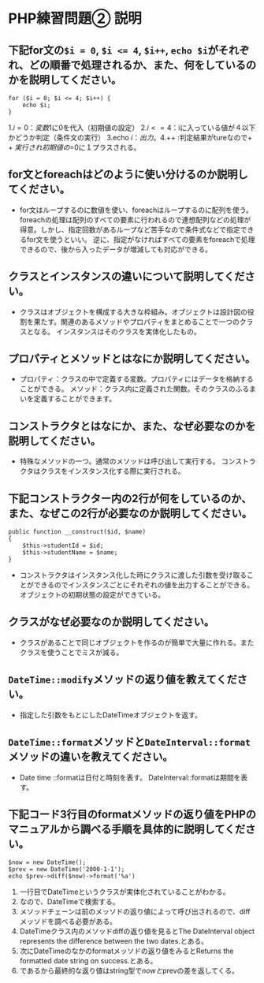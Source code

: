 # PHP練習問題② 説明

## 下記for文の`$i = 0`, `$i <= 4`, `$i++`, `echo $i`がそれぞれ、どの順番で処理されるか、また、何をしているのかを説明してください。

```
for ($i = 0; $i <= 4; $i++) {
    echo $i;
}
```

1.$i = 0： 変数$1に0を代入（初期値の設定）
2.$i <= 4：$iに入っている値が４以下かどうか判定（条件文の実行）
3.echo $i ：出力。
4.$++ :判定結果がtureなので$++実行され初期値の$=0に１プラスされる。

## for文とforeachはどのように使い分けるのか説明してください。
- for文はループするのに数値を使い、foreachはループするのに配列を使う。
foreachの処理は配列のすべての要素に行われるので連想配列などの処理が得意。しかし、指定回数があるループなど苦手なので条件式などで指定できるfor文を使うといい。
逆に、指定がなければすべての要素をforeachで処理できるので、後から入ったデータが増減しても対応ができる。




## クラスとインスタンスの違いについて説明してください。
- クラスはオブジェクトを構成する大きな枠組み。オブジェクトは設計図の役割を果たす。関連のあるメソッドやプロパティをまとめることで一つのクラスとなる。
インスタンスはそのクラスを実体化したもの。

## プロパティとメソッドとはなにか説明してください。
- プロパティ：クラスの中で定義する変数。プロパティにはデータを格納することができる。
メソッド：クラス内に定義された関数。そのクラスのふるまいを定義することができます。

## コンストラクタとはなにか、また、なぜ必要なのかを説明してください。
- 特殊なメソッドの一つ。通常のメソッドは呼び出して実行する。
コンストラクタはクラスをインスタンス化する際に実行される。

## 下記コンストラクター内の2行が何をしているのか、また、なぜこの2行が必要なのか説明してください。
```
public function __construct($id, $name)
{
    $this->studentId = $id;
    $this->studentName = $name;
}
```
- コンストラクタはインスタンス化した時にクラスに渡した引数を受け取ることができるのでインスタンスごとにそれぞれの値を出力することができる。オブジェクトの初期状態の設定ができている。

## クラスがなぜ必要なのか説明してください。
- クラスがあることで同じオブジェクトを作るのが簡単で大量に作れる。またクラスを使うことでミスが減る。

## `DateTime::modify`メソッドの返り値を教えてください。
- 指定した引数をもとにしたDateTimeオブジェクトを返す。

## `DateTime::format`メソッドと`DateInterval::format`メソッドの違いを教えてください。
- Date time ::formatは日付と時刻を表す。
  DateInterval::formatは期間を表す。

## 下記コード3行目のformatメソッドの返り値をPHPのマニュアルから調べる手順を具体的に説明してください。
```
$now = new DateTime();
$prev = new DateTime('2000-1-1');
echo $prev->diff($now)->format('%a')
```
1. 一行目でDateTimeというクラスが実体化されていることがわかる。
1. なので、DateTimeで検索する。
1. メソッドチェーンは前のメッソドの返り値によって呼び出されるので、diffメッソドを調べる必要がある。
1. DateTimeクラス内のメソッドdiffの返り値を見るとThe DateInterval object represents the difference between the two dates.とある。
1. 次にDateTimeのなかのformatメッソドの返り値をみるとReturns the formatted date string on success.とある。
1. であるから最終的な返り値はstring型で$nowと$prevの差を返してくる。
